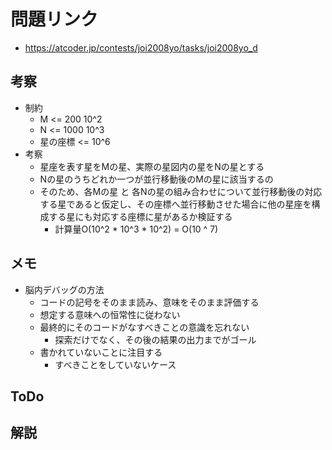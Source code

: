 # 問題リンク
- https://atcoder.jp/contests/joi2008yo/tasks/joi2008yo_d

## 考察
- 制約
    - M <= 200 10^2
    - N <= 1000 10^3
    - 星の座標 <= 10^6
- 考察
    - 星座を表す星をMの星、実際の星図内の星をNの星とする
    - Nの星のうちどれか一つが並行移動後のMの星に該当するの
    - そのため、各Mの星 と 各Nの星の組み合わせについて並行移動後の対応する星であると仮定し、その座標へ並行移動させた場合に他の星座を構成する星にも対応する座標に星があるか検証する
        - 計算量O(10^2 * 10^3 * 10^2) = O(10 ^ 7)

## メモ
- 脳内デバッグの方法
    - コードの記号をそのまま読み、意味をそのまま評価する
    - 想定する意味への恒常性に従わない
    - 最終的にそのコードがなすべきことの意識を忘れない
        - 探索だけでなく、その後の結果の出力までがゴール
    - 書かれていないことに注目する
        - すべきことをしていないケース

## ToDo

## 解説
